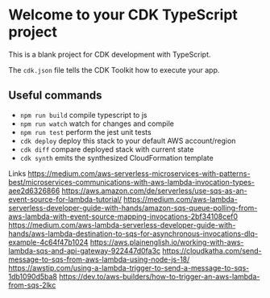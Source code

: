 # Welcome to your CDK TypeScript project

This is a blank project for CDK development with TypeScript.

The `cdk.json` file tells the CDK Toolkit how to execute your app.

## Useful commands

* `npm run build`   compile typescript to js
* `npm run watch`   watch for changes and compile
* `npm run test`    perform the jest unit tests
* `cdk deploy`      deploy this stack to your default AWS account/region
* `cdk diff`        compare deployed stack with current state
* `cdk synth`       emits the synthesized CloudFormation template

Links
https://medium.com/aws-serverless-microservices-with-patterns-best/microservices-communications-with-aws-lambda-invocation-types-aee2d6326866
https://aws.amazon.com/de/serverless/use-sqs-as-an-event-source-for-lambda-tutorial/
https://medium.com/aws-lambda-serverless-developer-guide-with-hands/amazon-sqs-queue-polling-from-aws-lambda-with-event-source-mapping-invocations-2bf34108cef0
https://medium.com/aws-lambda-serverless-developer-guide-with-hands/aws-lambda-destination-to-sqs-for-asynchronous-invocations-dlq-example-4c64f47b1024
https://aws.plainenglish.io/working-with-aws-lambda-sqs-and-api-gateway-922447d0fa3c
https://cloudkatha.com/send-message-to-sqs-from-aws-lambda-using-node-js-18/
https://awstip.com/using-a-lambda-trigger-to-send-a-message-to-sqs-1db1090d5ba8
https://dev.to/aws-builders/how-to-trigger-an-aws-lambda-from-sqs-2lkc